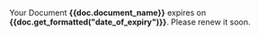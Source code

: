 Your Document <b>{{doc.document_name}}</b> expires on <b>{{doc.get_formatted("date_of_expiry")}}</b>. Please renew it soon.